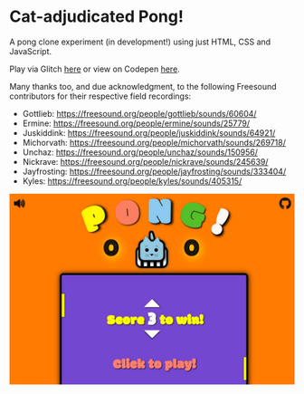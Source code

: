 # Cat-adjudicated Pong!
A pong clone experiment (in development!) using just HTML, CSS and JavaScript.

Play via Glitch [here](https://cat-pong.glitch.me/) or view on Codepen [here](https://codepen.io/denismcdonald/full/JvaBNM/).

Many thanks too, and due acknowledgment, to the following Freesound contributors for their respective field recordings:

* Gottlieb: https://freesound.org/people/gottlieb/sounds/60604/ <br>
* Ermine: https://freesound.org/people/ermine/sounds/25779/ <br>
* Juskiddink: https://freesound.org/people/juskiddink/sounds/64921/ <br>
* Michorvath: https://freesound.org/people/michorvath/sounds/269718/ <br>
* Unchaz: https://freesound.org/people/unchaz/sounds/150956/ <br>
* Nickrave: https://freesound.org/people/nickrave/sounds/245639/ <br>
* Jayfrosting: https://freesound.org/people/jayfrosting/sounds/333404/ <br>
* Kyles: https://freesound.org/people/kyles/sounds/405315/

![Screenshot](https://github.com/denismcdonald/Cat-Pong/blob/master/Capture1.jpeg)

